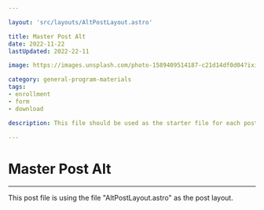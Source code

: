```yaml
---

layout: 'src/layouts/AltPostLayout.astro'

title: Master Post Alt
date: 2022-11-22
lastUpdated: 2022-22-11

image: https://images.unsplash.com/photo-1589409514187-c21d14df0d04?ixid=MnwxMjA3fDB8MHxwaG90by1wYWdlfHx8fGVufDB8fHx8&ixlib=rb-1.2.1&auto=format&fit=crop&w=800&q=80

category: general-program-materials
tags:
- enrollment
- form
- download

description: This file should be used as the starter file for each post. 

---
```


# Master Post Alt

---

This post file is using the file "AltPostLayout.astro" as the post layout.  